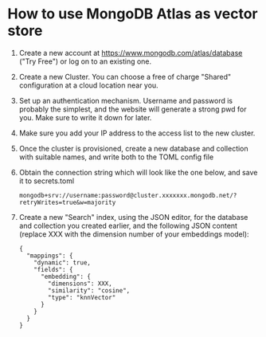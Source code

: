 # How to use MongoDB Atlas as vector store

1. Create a new account at https://www.mongodb.com/atlas/database ("Try Free") or log on to an existing one.

1. Create a new Cluster. You can choose a free of charge "Shared" configuration at a cloud location near you.

1. Set up an authentication mechanism. Username and password is probably the simplest, and the website will generate a strong pwd for you. Make sure to write it down for later.

1. Make sure you add your IP address to the access list to the new cluster.

1. Once the cluster is provisioned, create a new database and collection with suitable names, and write both to the TOML config file

1. Obtain the connection string which will look like the one below, and save it to secrets.toml

    ```
    mongodb+srv://username:password@cluster.xxxxxxx.mongodb.net/?retryWrites=true&w=majority
    ```

1. Create a new "Search" index, using the JSON editor, for the database and collection you created earlier, and the following JSON content (replace XXX with the dimension number of your embeddings model):

    ```
    {
      "mappings": {
        "dynamic": true,
        "fields": {
          "embedding": {
            "dimensions": XXX,
            "similarity": "cosine",
            "type": "knnVector"
          }
        }
      }
    }
    ```
